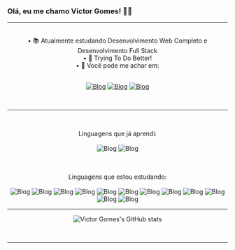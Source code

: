 ### Olá, eu me chamo Victor Gomes! 👋😜

<hr><br>
<div align="center">
• 📚 Atualmente estudando Desenvolvimento Web Completo e Desenvolvimento Full Stack<br>
• 🌠 Trying To Do Better!<br>
• 📩 Você pode me achar em: <br> <br>


[![Blog](https://img.shields.io/badge/Gmail-D14836?style=for-the-badge&logo=gmail&logoColor=white
)](mailto:victorgsantanna@gmail.com)
[![Blog](https://img.shields.io/badge/LinkedIn-0077B5?style=for-the-badge&logo=linkedin&logoColor=white
)](https://www.linkedin.com/in/vttrg/)
[![Blog](https://img.shields.io/badge/Instagram-E4405F?style=for-the-badge&logo=instagram&logoColor=white
)](https://www.instagram.com/victorgo1/)
</div>
<br>
<hr><br><div align="center">
 
 Linguagens que já aprendi:<br><br>
 ![Blog](https://img.shields.io/badge/HTML5-E34F26?style=for-the-badge&logo=html5&logoColor=white)
 ![Blog](https://img.shields.io/badge/CSS3-1572B6?style=for-the-badge&logo=css3&logoColor=white)
  
 <br><br>
 Linguagens que estou estudando:<br><br>
 ![Blog](https://img.shields.io/badge/Python-14354C?style=for-the-badge&logo=python&logoColor=white)
 ![Blog](https://img.shields.io/badge/JavaScript-F7DF1E?style=for-the-badge&logo=javascript&logoColor=black)
 ![Blog](https://img.shields.io/badge/Node.js-43853D?style=for-the-badge&logo=node.js&logoColor=white)
 ![Blog](https://img.shields.io/badge/React-20232A?style=for-the-badge&logo=react&logoColor=61DAFB)
 ![Blog](https://img.shields.io/badge/React_Native-20232A?style=for-the-badge&logo=react&logoColor=61DAFB)
 ![Blog](https://img.shields.io/badge/TypeScript-007ACC?style=for-the-badge&logo=typescript&logoColor=white)
 ![Blog](https://img.shields.io/badge/Bootstrap-563D7C?style=for-the-badge&logo=bootstrap&logoColor=white)
 ![Blog](https://img.shields.io/badge/PHP-777BB4?style=for-the-badge&logo=php&logoColor=white)
 ![Blog](https://img.shields.io/badge/MySQL-00000F?style=for-the-badge&logo=mysql&logoColor=white)
 ![Blog](https://img.shields.io/badge/jQuery-0769AD?style=for-the-badge&logo=jquery&logoColor=white)
 ![Blog](https://img.shields.io/badge/Ionic-3880FF?style=for-the-badge&logo=ionic&logoColor=white)
 ![Blog](https://img.shields.io/badge/Wordpress-21759B?style=for-the-badge&logo=wordpress&logoColor=white)
  
<hr>

![Victor Gomes's GitHub stats](https://github-readme-stats-sigma-five.vercel.app/api?username=vttrg&show_icons=true&theme=radical)
</div><br>
<hr>

